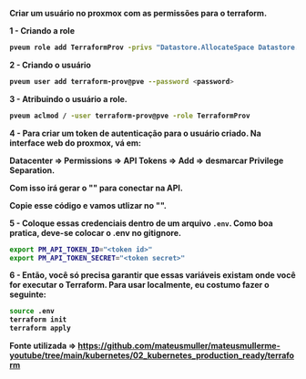 <b>Criar um usuário no proxmox com as permissões para o terraform.

1 - Criando a role
```bash
pveum role add TerraformProv -privs "Datastore.AllocateSpace Datastore.AllocateTemplate Datastore.Audit Pool.Allocate Sys.Audit Sys.Console Sys.Modify VM.Allocate VM.Audit VM.Clone VM.Config.CDROM VM.Config.Cloudinit VM.Config.CPU VM.Config.Disk VM.Config.HWType VM.Config.Memory VM.Config.Network VM.Config.Options VM.Migrate VM.Monitor VM.PowerMgmt SDN.Use"
```
2 - Criando o usuário
```bash
pveum user add terraform-prov@pve --password <password>
```
3 - Atribuindo o usuário a role.
```bash
pveum aclmod / -user terraform-prov@pve -role TerraformProv
```

4 - Para criar um token de autenticação para o usuário criado.
Na interface web do proxmox, vá em:

Datacenter => Permissions => API Tokens => Add => desmarcar Privilege Separation.

Com isso irá gerar o "<token secret>" para conectar na API.

Copie esse código e vamos utlizar no "<token secret>".

5 - Coloque essas credenciais dentro de um arquivo `.env`. Como boa pratica, deve-se colocar o .env no gitignore.

```bash
export PM_API_TOKEN_ID="<token id>"
export PM_API_TOKEN_SECRET="<token secret>"
```

6 - Então, você só precisa garantir que essas variáveis existam onde você for executar o Terraform. Para usar localmente, eu costumo fazer o seguinte:

```bash
source .env
terraform init
terraform apply
```

Fonte utilizada => https://github.com/mateusmuller/mateusmullerme-youtube/tree/main/kubernetes/02_kubernetes_production_ready/terraform
